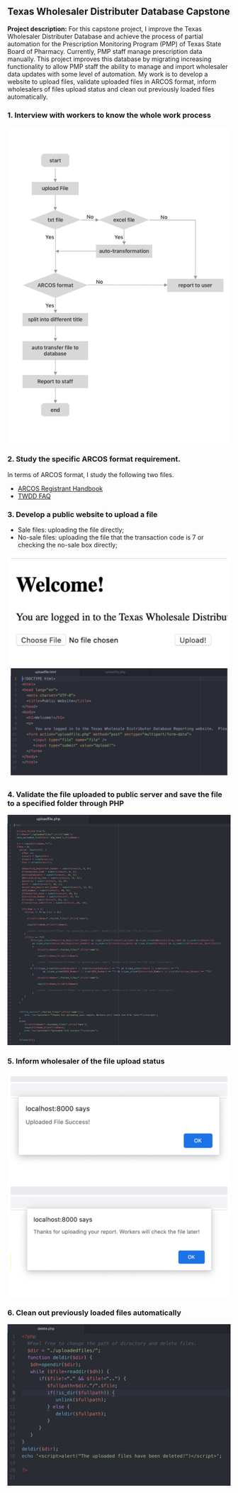 ## Texas Wholesaler Distributer Database Capstone

**Project description:** For this capstone project, I improve the Texas Wholesaler Distributer Database and achieve the process of partial automation for the Prescription Monitoring Program (PMP) of Texas State Board of Pharmacy. Currently, PMP staff manage prescription data manually. This project improves this database by migrating increasing functionality to allow PMP staff the ability to manage and import wholesaler data updates with some level of automation. My work is to develop a website to upload files, validate uploaded files in ARCOS format, inform wholesalers of files upload status and clean out previously loaded files automatically. 

### 1. Interview with workers to know the whole work process

<img src="images/Flow chart.png?raw=true"/>


### 2. Study the specific ARCOS format requirement.

In terms of ARCOS format, I study the following two files.
* <a href="https://www.deadiversion.usdoj.gov/arcos/handbook/section5.htm">ARCOS Registrant Handbook</a>
* <a href= "pdf/TWDD FAQ.pdf">TWDD FAQ</a>

### 3. Develop a public website to upload a file
* Sale files: uploading the file directly; 
* No-sale files: uploading the file that the transaction code is 7 or checking the no-sale box directly;
<img src="images/3.jpg?raw=true"/>

### 4. Validate the file uploaded to public server and save the file to a specified folder through PHP 

<img src="images/4.jpg?raw=true"/>

### 5. Inform wholesaler of the file upload status 

<img src="images/5.jpg?raw=true"/>

### 6. Clean out previously loaded files automatically

<img src="images/delete files.png?raw=true"/>


